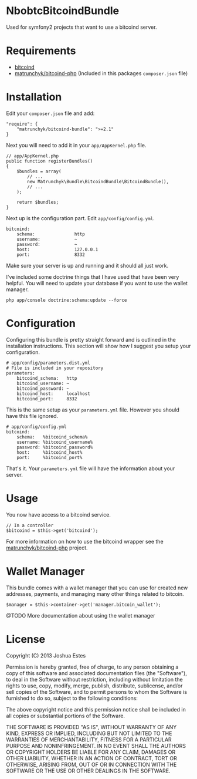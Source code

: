 NbobtcBitcoindBundle
====================

Used for symfony2 projects that want to use a bitcoind server.

# Requirements

* [bitcoind](https://en.bitcoin.it/wiki/Bitcoind)
* [matrunchyk/bitcoind-php](https://github.com/matrunchyk/bitcoind-php) (Included in this packages `composer.json` file)

# Installation

Edit your `composer.json` file and add:


    "require": {
        "matrunchyk/bitcoind-bundle": ">=2.1"
    }

Next you will need to add it in your `app/AppKernel.php` file.

    // app/AppKernel.php
    public function registerBundles()
    {   
        $bundles = array(
            // ...
            new Matrunchyk\Bundle\BitcoindBundle\BitcoindBundle(),
            // ...
        );  

        return $bundles;
    }

Next up is the configuration part. Edit `app/config/config.yml`.

    bitcoind:             
        schema:               http
        username:             ~
        password:             ~
        host:                 127.0.0.1
        port:                 8332

Make sure your server is up and running and it should all just work.

I've included some doctrine things that I have used that have been very helpful.
You will need to update your database if you want to use the wallet manager.

    php app/console doctrine:schema:update --force

# Configuration

Configuring this bundle is pretty straight forward and is outlined in the installation
instructions. This section will show how I suggest you setup your configuration.

    # app/config/parameters.dist.yml
    # File is included in your repository
    parameters:
        bitcoind_schema:   http
        bitcoind_username: ~
        bitcoind_password: ~
        bitcoind_host:     localhost
        bitcoind_port:     8332

This is the same setup as your `parameters.yml` file. However you should have this
file ignored.

    # app/config/config.yml
    bitcoind:             
        schema:   %bitcoind_schema%
        username: %bitcoind_username%
        password: %bitcoind_password%
        host:     %bitcoind_host%
        port:     %bitcoind_port%

That's it. Your `parameters.yml` file will have the information about your server.

# Usage

You now have access to a bitcoind service.

    // In a controller
    $bitcoind = $this->get('bitcoind');

For more information on how to use the bitcoind wrapper see the [matrunchyk/bitcoind-php](https://github.com/matrunchyk/bitcoind-php)
project.

# Wallet Manager

This bundle comes with a wallet manager that you can use for created new addresses, payments,
and managing many other things related to bitcoin.

    $manager = $this->container->get('manager.bitcoin_wallet');

@TODO More documentation about using the wallet manager

# License

Copyright (C) 2013 Joshua Estes

Permission is hereby granted, free of charge, to any person obtaining a copy of
this software and associated documentation files (the "Software"), to deal in
the Software without restriction, including without limitation the rights to
use, copy, modify, merge, publish, distribute, sublicense, and/or sell copies of
the Software, and to permit persons to whom the Software is furnished to do so,
subject to the following conditions:

The above copyright notice and this permission notice shall be included in all
copies or substantial portions of the Software.

THE SOFTWARE IS PROVIDED "AS IS", WITHOUT WARRANTY OF ANY KIND, EXPRESS OR
IMPLIED, INCLUDING BUT NOT LIMITED TO THE WARRANTIES OF MERCHANTABILITY, FITNESS
FOR A PARTICULAR PURPOSE AND NONINFRINGEMENT. IN NO EVENT SHALL THE AUTHORS OR
COPYRIGHT HOLDERS BE LIABLE FOR ANY CLAIM, DAMAGES OR OTHER LIABILITY, WHETHER
IN AN ACTION OF CONTRACT, TORT OR OTHERWISE, ARISING FROM, OUT OF OR IN
CONNECTION WITH THE SOFTWARE OR THE USE OR OTHER DEALINGS IN THE SOFTWARE.

